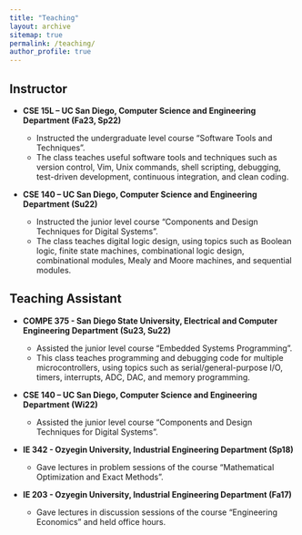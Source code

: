 ```yaml
---
title: "Teaching"
layout: archive
sitemap: true
permalink: /teaching/
author_profile: true
---
```


## Instructor
* **CSE 15L – UC San Diego, Computer Science and Engineering Department (Fa23, Sp22)**
  * Instructed the undergraduate level course “Software Tools and Techniques”.
  * The class teaches useful software tools and techniques such as version control, Vim, Unix commands, shell scripting, debugging, test-driven development, continuous integration, and clean coding.

* **CSE 140 – UC San Diego, Computer Science and Engineering Department (Su22)**
  * Instructed the junior level course “Components and Design Techniques for Digital Systems”.
  * The class teaches digital logic design, using topics such as Boolean logic, finite state machines, combinational logic design, combinational modules, Mealy and Moore machines, and sequential modules.

## Teaching Assistant
* **COMPE 375 - San Diego State University, Electrical and Computer Engineering Department (Su23, Su22)**
  * Assisted the junior level course “Embedded Systems Programming”.
  * This class teaches programming and debugging code for multiple microcontrollers, using topics such as serial/general-purpose I/O, timers, interrupts, ADC, DAC, and memory programming.
 
* **CSE 140 – UC San Diego, Computer Science and Engineering Department (Wi22)**
  * Assisted the junior level course “Components and Design Techniques for Digital Systems”.

* **IE 342 - Ozyegin University, Industrial Engineering Department (Sp18)**
  * Gave lectures in problem sessions of the course “Mathematical Optimization and Exact Methods”.

* **IE 203 - Ozyegin University, Industrial Engineering Department (Fa17)**
  * Gave lectures in discussion sessions of the course “Engineering Economics” and held office hours.
